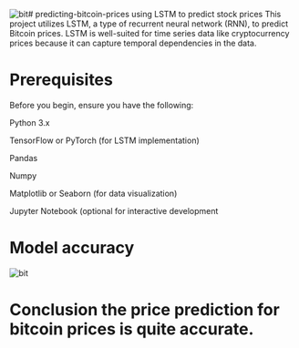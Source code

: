 ![bit](https://github.com/abayomi-hayes/predicting-bitcoin-prices/assets/119630129/1c192a56-02e3-46ea-ab31-fb239fa92ad7)# predicting-bitcoin-prices
using LSTM to predict stock prices
This project utilizes LSTM, a type of recurrent neural network (RNN), to predict Bitcoin prices. LSTM is well-suited for time series data like cryptocurrency prices because it can capture temporal dependencies in the data.
# Prerequisites
Before you begin, ensure you have the following:

Python 3.x

TensorFlow or PyTorch (for LSTM implementation)

Pandas

Numpy

Matplotlib or Seaborn (for data visualization)

Jupyter Notebook (optional for interactive development

# Model accuracy 




![bit](https://github.com/abayomi-hayes/predicting-bitcoin-prices/assets/119630129/628ff491-d7bb-4f7d-9930-b65a8b3a7e10)



# Conclusion the price prediction for bitcoin prices is quite accurate.


